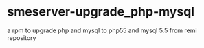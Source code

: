 smeserver-upgrade_php-mysql
===========================

a rpm to upgrade php and mysql to php55 and mysql 5.5 from remi repository
